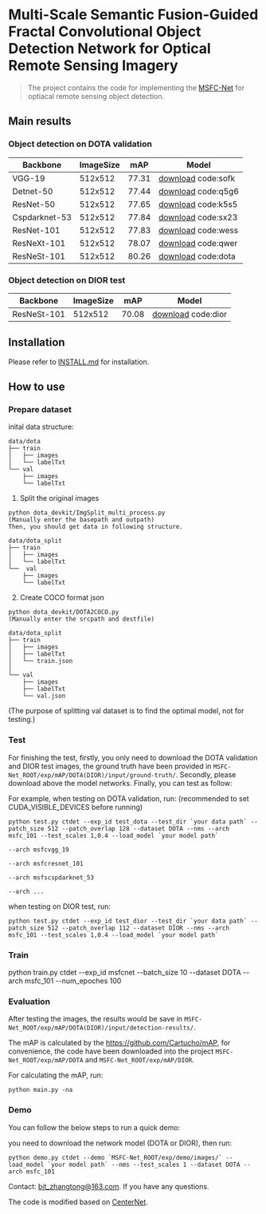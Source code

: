 # Multi-Scale Semantic Fusion-Guided Fractal Convolutional Object Detection Network for Optical Remote Sensing Imagery

> The project contains the code for implementing the [MSFC-Net](https://ieeexplore.ieee.org/abstract/document/9535169) for optiacal remote sensing object detection.

## Main results

### Object detection on DOTA validation

| Backbone     | ImageSize |     mAP      |   Model  |
|--------------|-----------|--------------|----------|
|VGG-19        |  512x512  |    77.31     |     [download](https://pan.baidu.com/s/1dHwfPNC-uc5P-j14_EFOOQ) code:sofk    |
|Detnet-50     |  512x512  |    77.44     |     [download](https://pan.baidu.com/s/1V6K8NkQzFzb-mnAhKNO8Kg) code:q5g6    |
|ResNet-50     |  512x512  |    77.65     |     [download](https://pan.baidu.com/s/10zCULdQTKpP-5N-k_ArW0w) code:k5s5    |
|Cspdarknet-53 |  512x512  |    77.84     |     [download](https://pan.baidu.com/s/1npukFXGkzRD7aMkTUs2VQw) code:sx23    |
|ResNet-101    |  512x512  |    77.83     |     [download](https://pan.baidu.com/s/1GEV3pckYD4Vf8IUQIma2Ew) code:wess    |
|ResNeXt-101   |  512x512  |    78.07     |     [download](https://pan.baidu.com/s/1lKxmV2NFxREBrvLUl0166Q) code:qwer    | 
|ResNeSt-101   |  512x512  |    80.26     |     [download](https://pan.baidu.com/s/1EbL4yCLBmZy5xszWNkN3Gg) code:dota    |


### Object detection on DIOR test

| Backbone     | ImageSize |     mAP      |   Model  |
|--------------|-----------|--------------|----------|
|ResNeSt-101   |  512x512  |    70.08     |     [download](https://pan.baidu.com/s/1igbcB1Y3mdOQpFG--zU_jA) code:dior    |


## Installation
Please refer to [INSTALL.md](readme/INSTALL.md) for installation.

## How to use
### Prepare dataset

inital data structure:
```
data/dota
├── train
│   ├── images
│   └── labelTxt
└── val
    ├── images
    └── labelTxt

```


1. Split the original images
```
python dota_devkit/ImgSplit_multi_process.py
(Manually enter the basepath and outpath)
Then, you should get data in following structure.
```
```
data/dota_split
├── train
│   ├── images
│   └── labelTxt
└──  val
    ├── images
    └── labelTxt
```
2. Create COCO format json
```
python dota_devkit/DOTA2COCO.py
(Manually enter the srcpath and destfile)
```

```
data/dota_split
├── train
│   ├── images
│   ├── labelTxt
│   └── train.json
│
└── val
    ├── images
    ├── labelTxt
    └── val.json
```
(The purpose of splitting val dataset is to find the optimal model, not for testing.)


### Test

For finishing the test, firstly, you only need to download the DOTA validation and DIOR test images, the ground truth have been provided in `MSFC-Net_ROOT/exp/mAP/DOTA(DIOR)/input/ground-truth/`. Secondly, please download above the model networks. Finally, you can test as follow:

For example, when testing on DOTA validation, run: 
(recommended to set CUDA_VISIBLE_DEVICES before running)
~~~
python test.py ctdet --exp_id test_dota --test_dir `your data path` --patch_size 512 --patch_overlap 128 --dataset DOTA --nms --arch msfc_101 --test_scales 1,0.4 --load_model `your model path`
                                                                                                                      --arch msfcvgg_19
                                                                                                                      --arch msfcresnet_101
                                                                                                                      --arch msfscspdarknet_53
                                                                                                                      --arch ...
~~~
when testing on DIOR test, run:
~~~
python test.py ctdet --exp_id test_dior --test_dir `your data path` --patch_size 512 --patch_overlap 112 --dataset DIOR --nms --arch msfc_101 --test_scales 1,0.4 --load_model `your model path`
~~~
### Train

python train.py ctdet --exp_id msfcnet --batch_size 10 --dataset DOTA --arch msfc_101 --num_epoches 100



### Evaluation

After testing the images, the results would be save in `MSFC-Net_ROOT/exp/mAP/DOTA(DIOR)/input/detection-results/`.

The mAP is calculated by the https://github.com/Cartucho/mAP, for convenience, the code have been downloaded into the project `MSFC-Net_ROOT/exp/mAP/DOTA` and `MSFC-Net_ROOT/exp/mAP/DIOR`. 


For calculating the mAP, run:
~~~
python main.py -na
~~~
 
### Demo
You can follow the below steps to run a quick demo:

you need to download the network model (DOTA or DIOR), then run:
~~~
python demo.py ctdet --demo `MSFC-Net_ROOT/exp/demo/images/` --load_model `your model path` --nms --test_scales 1 --dataset DOTA --arch msfc_101
~~~




Contact: bit_zhangtong@163.com. If you have any questions.

The code is modified based on [CenterNet](https://github.com/xingyizhou/CenterNet).

